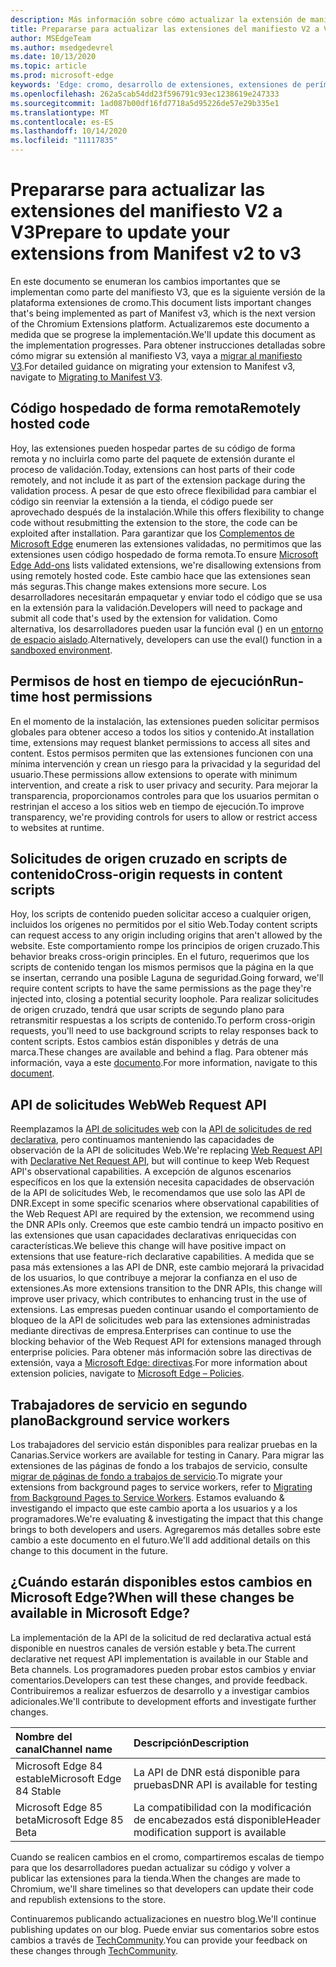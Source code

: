 ```yaml
---
description: Más información sobre cómo actualizar la extensión de manifest V2 a V3
title: Prepararse para actualizar las extensiones del manifiesto V2 a V3
author: MSEdgeTeam
ms.author: msedgedevrel
ms.date: 10/13/2020
ms.topic: article
ms.prod: microsoft-edge
keywords: 'Edge: cromo, desarrollo de extensiones, extensiones de perímetro, extensiones de explorador, addons, desarrollador, manifiesto V3, migrar a manifest V3'
ms.openlocfilehash: 262a5cab54dd23f596791c93ec1238619e247333
ms.sourcegitcommit: 1ad087b00df16fd7718a5d95226de57e29b335e1
ms.translationtype: MT
ms.contentlocale: es-ES
ms.lasthandoff: 10/14/2020
ms.locfileid: "11117835"
---
```

# <span data-ttu-id="10937-104">Prepararse para actualizar las extensiones del manifiesto V2 a V3</span><span class="sxs-lookup"><span data-stu-id="10937-104">Prepare to update your extensions from Manifest v2 to v3</span></span> 

<span data-ttu-id="10937-105">En este documento se enumeran los cambios importantes que se implementan como parte del manifiesto V3, que es la siguiente versión de la plataforma extensiones de cromo.</span><span class="sxs-lookup"><span data-stu-id="10937-105">This document lists important changes that's being implemented as part of Manifest v3, which is the next version of the Chromium Extensions platform.</span></span> <span data-ttu-id="10937-106">Actualizaremos este documento a medida que se progrese la implementación.</span><span class="sxs-lookup"><span data-stu-id="10937-106">We'll update this document as the implementation progresses.</span></span> <span data-ttu-id="10937-107">Para obtener instrucciones detalladas sobre cómo migrar su extensión al manifiesto V3, vaya a [migrar al manifiesto V3][Google_Migrate_to_MV3].</span><span class="sxs-lookup"><span data-stu-id="10937-107">For detailed guidance on migrating your extension to Manifest v3, navigate to [Migrating to Manifest V3][Google_Migrate_to_MV3].</span></span> 

## <span data-ttu-id="10937-108">Código hospedado de forma remota</span><span class="sxs-lookup"><span data-stu-id="10937-108">Remotely hosted code</span></span>  

<span data-ttu-id="10937-109">Hoy, las extensiones pueden hospedar partes de su código de forma remota y no incluirla como parte del paquete de extensión durante el proceso de validación.</span><span class="sxs-lookup"><span data-stu-id="10937-109">Today, extensions can host parts of their code remotely, and not include it as part of the extension package during the validation process.</span></span> <span data-ttu-id="10937-110">A pesar de que esto ofrece flexibilidad para cambiar el código sin reenviar la extensión a la tienda, el código puede ser aprovechado después de la instalación.</span><span class="sxs-lookup"><span data-stu-id="10937-110">While this offers flexibility to change code without resubmitting the extension to the store, the code can be exploited after installation.</span></span> <span data-ttu-id="10937-111">Para garantizar que los [Complementos de Microsoft Edge][EdgeAddons] enumeren las extensiones validadas, no permitimos que las extensiones usen código hospedado de forma remota.</span><span class="sxs-lookup"><span data-stu-id="10937-111">To ensure [Microsoft Edge Add-ons][EdgeAddons] lists validated extensions, we're disallowing extensions from using remotely hosted code.</span></span> <span data-ttu-id="10937-112">Este cambio hace que las extensiones sean más seguras.</span><span class="sxs-lookup"><span data-stu-id="10937-112">This change makes extensions more secure.</span></span> <span data-ttu-id="10937-113">Los desarrolladores necesitarán empaquetar y enviar todo el código que se usa en la extensión para la validación.</span><span class="sxs-lookup"><span data-stu-id="10937-113">Developers will need to package and submit all code that's used by the extension for validation.</span></span> <span data-ttu-id="10937-114">Como alternativa, los desarrolladores pueden usar la función eval () en un [entorno de espacio aislado][sandboxingEval].</span><span class="sxs-lookup"><span data-stu-id="10937-114">Alternatively, developers can use the eval() function in a [sandboxed environment][sandboxingEval].</span></span> 

## <span data-ttu-id="10937-115">Permisos de host en tiempo de ejecución</span><span class="sxs-lookup"><span data-stu-id="10937-115">Run-time host permissions</span></span>  

<span data-ttu-id="10937-116">En el momento de la instalación, las extensiones pueden solicitar permisos globales para obtener acceso a todos los sitios y contenido.</span><span class="sxs-lookup"><span data-stu-id="10937-116">At installation time, extensions may request blanket permissions to access all sites and content.</span></span> <span data-ttu-id="10937-117">Estos permisos permiten que las extensiones funcionen con una mínima intervención y crean un riesgo para la privacidad y la seguridad del usuario.</span><span class="sxs-lookup"><span data-stu-id="10937-117">These permissions allow extensions to operate with minimum intervention, and create a risk to user privacy and security.</span></span> <span data-ttu-id="10937-118">Para mejorar la transparencia, proporcionamos controles para que los usuarios permitan o restrinjan el acceso a los sitios web en tiempo de ejecución.</span><span class="sxs-lookup"><span data-stu-id="10937-118">To improve transparency, we're providing controls for users to allow or restrict access to websites at runtime.</span></span> 

## <span data-ttu-id="10937-119">Solicitudes de origen cruzado en scripts de contenido</span><span class="sxs-lookup"><span data-stu-id="10937-119">Cross-origin requests in content scripts</span></span>  

<span data-ttu-id="10937-120">Hoy, los scripts de contenido pueden solicitar acceso a cualquier origen, incluidos los orígenes no permitidos por el sitio Web.</span><span class="sxs-lookup"><span data-stu-id="10937-120">Today content scripts can request access to any origin including origins that aren't allowed by the website.</span></span> <span data-ttu-id="10937-121">Este comportamiento rompe los principios de origen cruzado.</span><span class="sxs-lookup"><span data-stu-id="10937-121">This behavior breaks cross-origin principles.</span></span> <span data-ttu-id="10937-122">En el futuro, requerimos que los scripts de contenido tengan los mismos permisos que la página en la que se insertan, cerrando una posible Laguna de seguridad.</span><span class="sxs-lookup"><span data-stu-id="10937-122">Going forward, we'll require content scripts to have the same permissions as the page they're injected into, closing a potential security loophole.</span></span> <span data-ttu-id="10937-123">Para realizar solicitudes de origen cruzado, tendrá que usar scripts de segundo plano para retransmitir respuestas a los scripts de contenido.</span><span class="sxs-lookup"><span data-stu-id="10937-123">To perform cross-origin requests, you'll need to use background scripts to relay responses back to content scripts.</span></span> <span data-ttu-id="10937-124">Estos cambios están disponibles y detrás de una marca.</span><span class="sxs-lookup"><span data-stu-id="10937-124">These changes are available and behind a flag.</span></span> <span data-ttu-id="10937-125">Para obtener más información, vaya a este [documento][CORS].</span><span class="sxs-lookup"><span data-stu-id="10937-125">For more information, navigate to this [document][CORS].</span></span> 

## <span data-ttu-id="10937-126">API de solicitudes Web</span><span class="sxs-lookup"><span data-stu-id="10937-126">Web Request API</span></span>  

<span data-ttu-id="10937-127">Reemplazamos la [API de solicitudes web][WebRequestAPI] con la [API de solicitudes de red declarativa][DeclarativeNetRequestAPI], pero continuamos manteniendo las capacidades de observación de la API de solicitudes Web.</span><span class="sxs-lookup"><span data-stu-id="10937-127">We're replacing [Web Request API][WebRequestAPI] with [Declarative Net Request API][DeclarativeNetRequestAPI], but will continue to keep Web Request API's observational capabilities.</span></span> <span data-ttu-id="10937-128">A excepción de algunos escenarios específicos en los que la extensión necesita capacidades de observación de la API de solicitudes Web, le recomendamos que use solo las API de DNR.</span><span class="sxs-lookup"><span data-stu-id="10937-128">Except in some specific scenarios where observational capabilities of the Web Request API are required by the extension, we recommend using the DNR APIs only.</span></span> <span data-ttu-id="10937-129">Creemos que este cambio tendrá un impacto positivo en las extensiones que usan capacidades declarativas enriquecidas con características.</span><span class="sxs-lookup"><span data-stu-id="10937-129">We believe this change will have positive impact on extensions that use feature-rich declarative capabilities.</span></span> <span data-ttu-id="10937-130">A medida que se pasa más extensiones a las API de DNR, este cambio mejorará la privacidad de los usuarios, lo que contribuye a mejorar la confianza en el uso de extensiones.</span><span class="sxs-lookup"><span data-stu-id="10937-130">As more extensions transition to the DNR APIs, this change will improve user privacy, which contributes to enhancing trust in the use of extensions.</span></span>
<span data-ttu-id="10937-131">Las empresas pueden continuar usando el comportamiento de bloqueo de la API de solicitudes web para las extensiones administradas mediante directivas de empresa.</span><span class="sxs-lookup"><span data-stu-id="10937-131">Enterprises can continue to use the blocking behavior of the Web Request API for extensions managed through enterprise policies.</span></span> <span data-ttu-id="10937-132">Para obtener más información sobre las directivas de extensión, vaya a [Microsoft Edge: directivas][MicrosoftEdgePolicies].</span><span class="sxs-lookup"><span data-stu-id="10937-132">For more information about extension policies, navigate to [Microsoft Edge – Policies][MicrosoftEdgePolicies].</span></span> 

## <span data-ttu-id="10937-133">Trabajadores de servicio en segundo plano</span><span class="sxs-lookup"><span data-stu-id="10937-133">Background service workers</span></span>  
 
<span data-ttu-id="10937-134">Los trabajadores del servicio están disponibles para realizar pruebas en la Canarias.</span><span class="sxs-lookup"><span data-stu-id="10937-134">Service workers are available for testing in Canary.</span></span> <span data-ttu-id="10937-135">Para migrar las extensiones de las páginas de fondo a los trabajos de servicio, consulte [migrar de páginas de fondo a trabajos de servicio][ServiceWorkers].</span><span class="sxs-lookup"><span data-stu-id="10937-135">To migrate your extensions from background pages to service workers, refer to [Migrating from Background Pages to Service Workers][ServiceWorkers].</span></span> <span data-ttu-id="10937-136">Estamos evaluando & investigando el impacto que este cambio aporta a los usuarios y a los programadores.</span><span class="sxs-lookup"><span data-stu-id="10937-136">We're evaluating & investigating the impact that this change brings to both developers and users.</span></span> <span data-ttu-id="10937-137">Agregaremos más detalles sobre este cambio a este documento en el futuro.</span><span class="sxs-lookup"><span data-stu-id="10937-137">We'll add  additional details on this change to this document in the future.</span></span> 

## <span data-ttu-id="10937-138">¿Cuándo estarán disponibles estos cambios en Microsoft Edge?</span><span class="sxs-lookup"><span data-stu-id="10937-138">When will these changes be available in Microsoft Edge?</span></span>

<span data-ttu-id="10937-139">La implementación de la API de la solicitud de red declarativa actual está disponible en nuestros canales de versión estable y beta.</span><span class="sxs-lookup"><span data-stu-id="10937-139">The current declarative net request API implementation is available in our Stable and Beta channels.</span></span> <span data-ttu-id="10937-140">Los programadores pueden probar estos cambios y enviar comentarios.</span><span class="sxs-lookup"><span data-stu-id="10937-140">Developers can test these changes, and provide feedback.</span></span> <span data-ttu-id="10937-141">Contribuiremos a realizar esfuerzos de desarrollo y a investigar cambios adicionales.</span><span class="sxs-lookup"><span data-stu-id="10937-141">We'll contribute to development efforts and investigate further changes.</span></span> 

| <span data-ttu-id="10937-142">Nombre del canal</span><span class="sxs-lookup"><span data-stu-id="10937-142">Channel name</span></span> | <span data-ttu-id="10937-143">Descripción</span><span class="sxs-lookup"><span data-stu-id="10937-143">Description</span></span> |
|:--- |:--- |  
| <span data-ttu-id="10937-144">Microsoft Edge 84 estable</span><span class="sxs-lookup"><span data-stu-id="10937-144">Microsoft Edge 84 Stable</span></span> | <span data-ttu-id="10937-145">La API de DNR está disponible para pruebas</span><span class="sxs-lookup"><span data-stu-id="10937-145">DNR API is available for testing</span></span> |  
| <span data-ttu-id="10937-146">Microsoft Edge 85 beta</span><span class="sxs-lookup"><span data-stu-id="10937-146">Microsoft Edge 85 Beta</span></span> | <span data-ttu-id="10937-147">La compatibilidad con la modificación de encabezados está disponible</span><span class="sxs-lookup"><span data-stu-id="10937-147">Header modification support is available</span></span>| 

<span data-ttu-id="10937-148">Cuando se realicen cambios en el cromo, compartiremos escalas de tiempo para que los desarrolladores puedan actualizar su código y volver a publicar las extensiones para la tienda.</span><span class="sxs-lookup"><span data-stu-id="10937-148">When the changes are made to Chromium, we'll share timelines so that developers can update their code and republish extensions to the store.</span></span> 

<span data-ttu-id="10937-149">Continuaremos publicando actualizaciones en nuestro blog.</span><span class="sxs-lookup"><span data-stu-id="10937-149">We'll continue publishing updates on our blog.</span></span> <span data-ttu-id="10937-150">Puede enviar sus comentarios sobre estos cambios a través de [TechCommunity][TechCommunity].</span><span class="sxs-lookup"><span data-stu-id="10937-150">You can provide your feedback on these changes through [TechCommunity][TechCommunity].</span></span>

<!-- links -->  

[EdgeAddons]: https://microsoftedge.microsoft.com/addons/ "Complementos de Microsoft Edge"  
[MicrosoftBlog]: https://blogs.windows.com/windowsexperience/2018/12/06/microsoft-edge-making-the-web-better-through-more-open-source-collaboration/  
[MicrosoftEdgePolicies]: https://docs.microsoft.com/deployedge/microsoft-edge-policies#extensions 

[TechCommunity]: https://techcommunity.microsoft.com/t5/articles/manifest-v3-changes-are-now-available-in-microsoft-edge/m-p/1780254 "Comunidad tecnológica"  


[Google_Migrate_to_MV3]: https://developer.chrome.com/extensions/migrating_to_manifest_v3   
[SandboxingEval]: https://developer.chrome.com/apps/sandboxingEval "Usar eval en las extensiones de Chrome. Puede."
[CORS]: https://www.chromium.org/Home/chromium-security/extension-content-script-fetches "Cambios en las solicitudes de origen cruzado en scripts de contenido de extensión"
[WebRequestAPI]: https://developer.chrome.com/extensions/webRequest "API de solicitudes Web"  
[DeclarativeNetRequestAPI]: https://developer.chrome.com/extensions/declarativeNetRequest/ "API de solicitudes de red declarativa"
[ServiceWorkers]:  https://developers.chrome.com/extensions/migrating_to_service_workers


